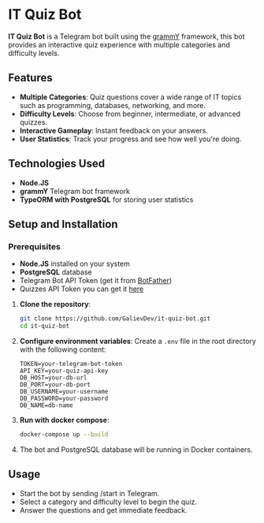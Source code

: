 # IT Quiz Bot
**IT Quiz Bot** is a Telegram bot built using the [grammY](https://grammy.dev) framework, this bot provides an interactive quiz experience with multiple categories and difficulty levels.

## Features

- **Multiple Categories**: Quiz questions cover a wide range of IT topics such as programming, databases, networking, and more.
- **Difficulty Levels**: Choose from beginner, intermediate, or advanced quizzes.
- **Interactive Gameplay**: Instant feedback on your answers.
- **User Statistics**: Track your progress and see how well you're doing.

## Technologies Used

- **Node.JS** 
- **grammY** Telegram bot framework
- **TypeORM with PostgreSQL** for storing user statistics


## Setup and Installation

### Prerequisites

- **Node.JS** installed on your system
- **PostgreSQL** database
- Telegram Bot API Token (get it from [BotFather](https://core.telegram.org/bots#botfather))
- Quizzes API Token you can get it [here](quizapi.io/)

1. **Clone the repository**:
   ```bash
   git clone https://github.com/GalievDev/it-quiz-bot.git
   cd it-quiz-bot
   ```

2. **Configure environment variables**:
   Create a `.env` file in the root directory with the following content:
   ```env
   TOKEN=your-telegram-bot-token
   API_KEY=your-quiz-api-key
   DB_HOST=your-db-url
   DB_PORT=your-db-port
   DB_USERNAME=your-username
   DB_PASSWORD=your-password
   DB_NAME=db-name
   ```

3. **Run with docker compose**:
   ```bash
   docker-compose up --build
   ```

4. The bot and PostgreSQL database will be running in Docker containers.

## Usage

- Start the bot by sending /start in Telegram.
- Select a category and difficulty level to begin the quiz.
- Answer the questions and get immediate feedback.
